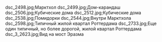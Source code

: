 dsc_2498.jpg;Марктхол
dsc_2499.jpg;Дом-карандаш
dsc_2506.jpg;Кубические дома
dsc_2512.jpg;Кубические дома
dsc_2538.jpg;Помидорки
dsc_2544.jpg;Внутри Марктхола
dsc_2598.jpg;Типичный жилой квартал Роттердама
dsc_2733.jpg;Еще один типичный, но более дорогой, жилой квартал Роттердама
dsc_3_2623.jpg;Вид на мост Эразма